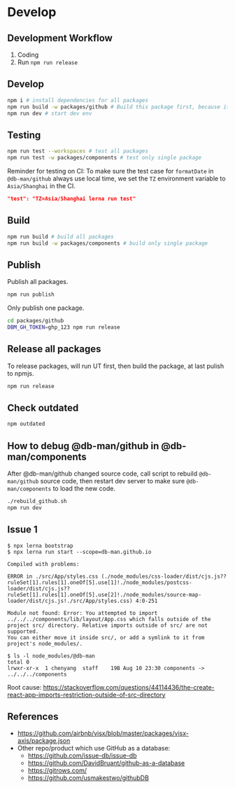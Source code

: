 # Develop

## Development Workflow

1. Coding
2. Run `npm run release`

## Develop

```sh
npm i # install dependencies for all packages
npm run build -w packages/github # Build this package first, because it's a dependency of @db-man/components
npm run dev # start dev env
```

## Testing

```sh
npm run test --workspaces # test all packages
npm run test -w packages/components # test only single package
```

Reminder for testing on CI: To make sure the test case for `formatDate` in `@db-man/github` always use local time, we set the `TZ` environment variable to `Asia/Shanghai` in the CI.

```json
"test": "TZ=Asia/Shanghai lerna run test"
```

## Build

```sh
npm run build # build all packages
npm run build -w packages/components # build only single package
```

## Publish

Publish all packages.

```sh
npm run publish
```

Only publish one package.

```sh
cd packages/github
DBM_GH_TOKEN=ghp_123 npm run release
```

## Release all packages

To release packages, will run UT first, then build the package, at last pulish to npmjs.

```sh
npm run release
```

## Check outdated

```sh
npm outdated
```

## How to debug @db-man/github in @db-man/components

After @db-man/github changed source code, call script to rebuild `@db-man/github` source code, then restart dev server to make sure `@db-man/components` to load the new code.

```sh
./rebuild_github.sh
npm run dev
```

## Issue 1

```
$ npx lerna bootstrap
$ npx lerna run start --scope=db-man.github.io
```

```
Compiled with problems:

ERROR in ./src/App/styles.css (./node_modules/css-loader/dist/cjs.js??ruleSet[1].rules[1].oneOf[5].use[1]!./node_modules/postcss-loader/dist/cjs.js??ruleSet[1].rules[1].oneOf[5].use[2]!./node_modules/source-map-loader/dist/cjs.js!./src/App/styles.css) 4:0-251

Module not found: Error: You attempted to import ../../../components/lib/layout/App.css which falls outside of the project src/ directory. Relative imports outside of src/ are not supported.
You can either move it inside src/, or add a symlink to it from project's node_modules/.
```

```
$ ls -l node_modules/@db-man
total 0
lrwxr-xr-x  1 chenyang  staff    19B Aug 10 23:30 components -> ../../../components
```

Root cause: https://stackoverflow.com/questions/44114436/the-create-react-app-imports-restriction-outside-of-src-directory

## References

- https://github.com/airbnb/visx/blob/master/packages/visx-axis/package.json
- Other repo/product which use GitHub as a database:
  - https://github.com/issue-db/issue-db
  - https://github.com/DavidBruant/github-as-a-database
  - https://gitrows.com/
  - https://github.com/usmakestwo/githubDB
